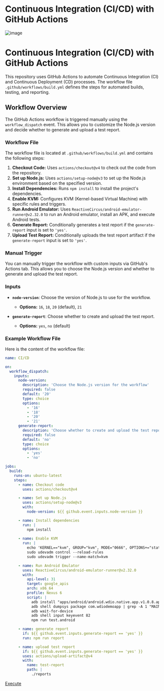 # Continuous Integration (CI/CD) with GitHub Actions

![image](https://github.com/user-attachments/assets/bb8ee3d5-3347-4bbd-b59f-2d2f5b38f362)


# Continuous Integration (CI/CD) with GitHub Actions

This repository uses GitHub Actions to automate Continuous Integration (CI) and Continuous Deployment (CD) processes. The workflow file `.github/workflows/build.yml` defines the steps for automated builds, testing, and reporting.

## Workflow Overview

The GitHub Actions workflow is triggered manually using the `workflow_dispatch` event. This allows you to customize the Node.js version and decide whether to generate and upload a test report.

### Workflow File

The workflow file is located at `.github/workflows/build.yml` and contains the following steps:

1. **Checkout Code:** Uses `actions/checkout@v4` to check out the code from the repository.
2. **Set up Node.js:** Uses `actions/setup-node@v3` to set up the Node.js environment based on the specified version.
3. **Install Dependencies:** Runs `npm install` to install the project's dependencies.
4. **Enable KVM:** Configures KVM (Kernel-based Virtual Machine) with specific rules and triggers.
5. **Run Android Emulator:** Uses `ReactiveCircus/android-emulator-runner@v2.32.0` to run an Android emulator, install an APK, and execute Android tests.
6. **Generate Report:** Conditionally generates a test report if the `generate-report` input is set to `'yes'`.
7. **Upload Test Report:** Conditionally uploads the test report artifact if the `generate-report` input is set to `'yes'`.

### Manual Trigger

You can manually trigger the workflow with custom inputs via GitHub's Actions tab. This allows you to choose the Node.js version and whether to generate and upload the test report.

### Inputs

- **`node-version`**: Choose the version of Node.js to use for the workflow.
  - **Options:** `16`, `18`, `20` (default), `21`

- **`generate-report`**: Choose whether to create and upload the test report.
  - **Options:** `yes`, `no` (default)

### Example Workflow File

Here is the content of the workflow file:

```yaml
name: CI/CD

on:      
  workflow_dispatch:
    inputs:
      node-version:
        description: 'Choose the Node.js version for the workflow'
        required: false
        default: '20'
        type: choice
        options:
          - '16'
          - '18'
          - '20'
          - '21'
      generate-report:
        description: 'Choose whether to create and upload the test report'
        required: false
        default: 'no'
        type: choice
        options:
          - 'yes'
          - 'no'

jobs:
  build:
    runs-on: ubuntu-latest
    steps:
      - name: Checkout code
        uses: actions/checkout@v4

      - name: Set up Node.js
        uses: actions/setup-node@v3
        with:
          node-version: ${{ github.event.inputs.node-version }}

      - name: Install dependencies
        run: |
          npm install
          
      - name: Enable KVM
        run: |
          echo 'KERNEL=="kvm", GROUP="kvm", MODE="0666", OPTIONS+="static_node=kvm"' | sudo tee /etc/udev/rules.d/99-kvm4all.rules
          sudo udevadm control --reload-rules
          sudo udevadm trigger --name-match=kvm

      - name: Run Android Emulator
        uses: ReactiveCircus/android-emulator-runner@v2.32.0
        with:
          api-level: 31
          target: google_apis
          arch: x86_64
          profile: Nexus 6
          script: |
            adb install "apps/android/android.wdio.native.app.v1.0.8.apk"
            adb shell dumpsys package com.wdiodemoapp | grep -A 1 "MAIN"
            adb wait-for-device
            adb shell input keyevent 82
            npm run test.android

      - name: generate report
        if: ${{ github.event.inputs.generate-report == 'yes' }}
        run: npm run report

      - name: upload test report
        if: ${{ github.event.inputs.generate-report == 'yes' }}
        uses: actions/upload-artifact@v4  
        with:
          name: test-report
          path: |
            ./reports

```

[Execute](https://github.com/thiagotobiasturk/Appium-TS-Cucumber-Mobile/actions/workflows/build.yml)
